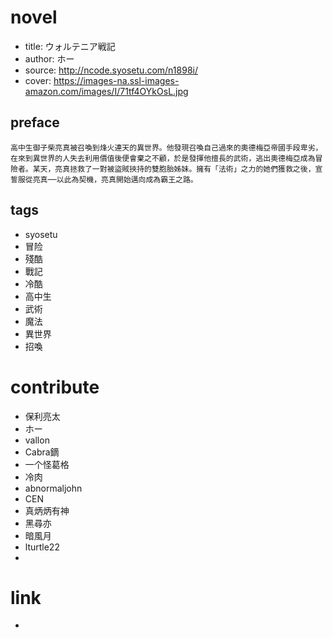 # novel

- title: ウォルテニア戦記
- author: ホー
- source: http://ncode.syosetu.com/n1898i/
- cover: https://images-na.ssl-images-amazon.com/images/I/71tf4OYkOsL.jpg

## preface

```
高中生御子柴亮真被召喚到烽火連天的異世界。他發現召喚自己過來的奧德梅亞帝國手段卑劣，在來到異世界的人失去利用價值後便會棄之不顧，於是發揮他擅長的武術，逃出奧德梅亞成為冒險者。某天，亮真拯救了一對被盜賊挾持的雙胞胎姊妹。擁有「法術」之力的她們獲救之後，宣誓服從亮真──以此為契機，亮真開始邁向成為霸王之路。
```

## tags

- syosetu
- 冒险
- 殘酷
- 戰記
- 冷酷
- 高中生
- 武術
- 魔法
- 異世界
- 招喚

# contribute

- 保利亮太
- ホー
- vallon
- Cabra鏑
- 一个怪葛格
- 冷肉
- abnormaljohn
- CEN
- 真炳炳有神
- 黑尋亦
- 暗風月
- lturtle22
- 

# link

- 
